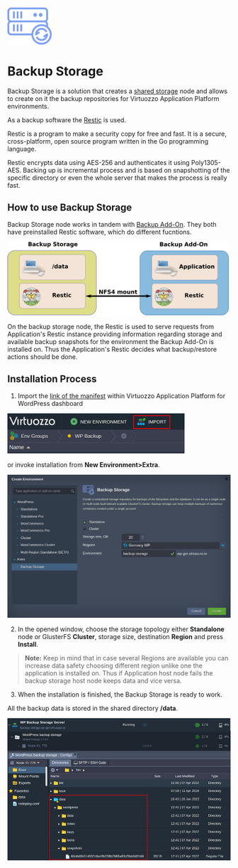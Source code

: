 <img src="images/backup-logo.svg" width="100" alt="Backup Storage"/>  

# Backup Storage

Backup Storage is a solution that creates a [shared storage](https://docs.jelastic.com/shared-storage-container/) node and allows to create on it the backup repositories for Virtuozzo Application Platform environments. 

As a backup software the [Restic](https://restic.net/) is used.

Restic is a program to make a security copy for free and fast. It is a secure, cross-platform, open source program written in the Go programming language.

Restic encrypts data using AES-256 and authenticates it using Poly1305-AES. Backing up is incremental process and is based on snapshotting of the specific directory or even the whole server that makes the process is really fast.

## How to use Backup Storage

Backup Storage node works in tandem with [Backup Add-On](https://github.com/jelastic-jps/backup-addon). They both have preinstalled Restic software, which do different fucntions.

<img src="images/backup-flow.png" width="500" alt="Backup Storage"/>

On the backup storage node, the Restic is used to serve requests from Application's Restic instance providing information regarding storage and available backup snapshots for the environment the Backup Add-On is installed on. Thus the Application's Restic decides what backup/restore actions should be done.  
 
## Installation Process
1. Import the [link of the manifest](https://github.com/jelastic-jps/backup-storage/blob/main/storage.jps) within Virtuozzo Application Platform for WordPress dashboard

<p align="left"> 
<img src="images/import.png" width="400">
</p>

 or invoke installation from **New Environment>Extra**.

<p align="left"> 
<img src="images/install.png" width="700">
</p>

2. In the opened window, choose the storage topology either **Standalone** node or GlusterFS **Cluster**, storage size, destination **Region** and press **Install**. 

> **Note:** Keep in mind that in case several Regions are available you can increase data safety choosing different region unlike one the application is installed on. Thus if Application host node fails the backup storage host node keeps data and vice versa.

3. When the installation is finished, the Backup Storage is ready to work.

All the backup data is stored in the shared directory **/data**.
<p align="left"> 
<img src="images/data-directory.png" width="700">
</p>
